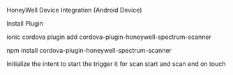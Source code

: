 HoneyWell Device Integration (Android Device)

Install Plugin

ionic cordova plugin add cordova-plugin-honeywell-spectrum-scanner

npm install cordova-plugin-honeywell-spectrum-scanner


Initialize the intent to start the trigger it for scan start and scan end on touch 
